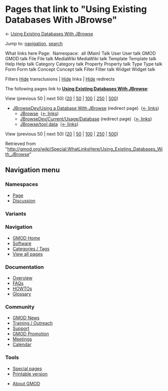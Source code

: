 <div id="mw-page-base" class="noprint">

</div>

<div id="mw-head-base" class="noprint">

</div>

<div id="content" class="mw-body" role="main">

<span id="top"></span>

<div id="mw-js-message" style="display:none;">

</div>



# <span dir="auto">Pages that link to "Using Existing Databases With JBrowse"</span>

<div id="bodyContent">

<div id="contentSub">

← <a
href="/mediawiki/index.php?title=Using_Existing_Databases_With_JBrowse&amp;redirect=no"
class="mw-redirect" title="Using Existing Databases With JBrowse">Using
Existing Databases With JBrowse</a>

</div>

<div id="jump-to-nav" class="mw-jump">

Jump to: [navigation](#mw-navigation), [search](#p-search)

</div>

<div id="mw-content-text">

What links here Page:  Namespace:  all (Main) Talk User User talk GMOD
GMOD talk File File talk MediaWiki MediaWiki talk Template Template talk
Help Help talk Category Category talk Property Property talk Type Type
talk Form Form talk Concept Concept talk Filter Filter talk Widget
Widget talk

Filters
[Hide](/mediawiki/index.php?title=Special:WhatLinksHere/Using_Existing_Databases_With_JBrowse&hidetrans=1 "Special:WhatLinksHere/Using Existing Databases With JBrowse")
transclusions \|
[Hide](/mediawiki/index.php?title=Special:WhatLinksHere/Using_Existing_Databases_With_JBrowse&hidelinks=1 "Special:WhatLinksHere/Using Existing Databases With JBrowse")
links \|
[Hide](/mediawiki/index.php?title=Special:WhatLinksHere/Using_Existing_Databases_With_JBrowse&hideredirs=1 "Special:WhatLinksHere/Using Existing Databases With JBrowse")
redirects

The following pages link to
**<a href="/wiki/Using_Existing_Databases_With_JBrowse"
class="mw-redirect" title="Using Existing Databases With JBrowse">Using
Existing Databases With JBrowse</a>**:

View (previous 50 \| next 50)
([20](/mediawiki/index.php?title=Special:WhatLinksHere/Using_Existing_Databases_With_JBrowse&limit=20 "Special:WhatLinksHere/Using Existing Databases With JBrowse")
\|
[50](/mediawiki/index.php?title=Special:WhatLinksHere/Using_Existing_Databases_With_JBrowse&limit=50 "Special:WhatLinksHere/Using Existing Databases With JBrowse")
\|
[100](/mediawiki/index.php?title=Special:WhatLinksHere/Using_Existing_Databases_With_JBrowse&limit=100 "Special:WhatLinksHere/Using Existing Databases With JBrowse")
\|
[250](/mediawiki/index.php?title=Special:WhatLinksHere/Using_Existing_Databases_With_JBrowse&limit=250 "Special:WhatLinksHere/Using Existing Databases With JBrowse")
\|
[500](/mediawiki/index.php?title=Special:WhatLinksHere/Using_Existing_Databases_With_JBrowse&limit=500 "Special:WhatLinksHere/Using Existing Databases With JBrowse"))

- [JBrowseDev/Using a Database With
  JBrowse](/mediawiki/index.php?title=JBrowseDev/Using_a_Database_With_JBrowse&redirect=no "JBrowseDev/Using a Database With JBrowse")
  (redirect page) ‎ <span class="mw-whatlinkshere-tools">([←
  links](/mediawiki/index.php?title=Special:WhatLinksHere&target=JBrowseDev%2FUsing+a+Database+With+JBrowse "Special:WhatLinksHere"))</span>
  - [JBrowse](/wiki/JBrowse "JBrowse") ‎
    <span class="mw-whatlinkshere-tools">([←
    links](/mediawiki/index.php?title=Special:WhatLinksHere&target=JBrowse "Special:WhatLinksHere"))</span>
  - [JBrowseDev/Current/Usage/Database](/mediawiki/index.php?title=JBrowseDev/Current/Usage/Database&redirect=no "JBrowseDev/Current/Usage/Database")
    (redirect page) ‎ <span class="mw-whatlinkshere-tools">([←
    links](/mediawiki/index.php?title=Special:WhatLinksHere&target=JBrowseDev%2FCurrent%2FUsage%2FDatabase "Special:WhatLinksHere"))</span>
  - [JBrowse/tool data](/wiki/JBrowse/tool_data "JBrowse/tool data") ‎
    <span class="mw-whatlinkshere-tools">([←
    links](/mediawiki/index.php?title=Special:WhatLinksHere&target=JBrowse%2Ftool+data "Special:WhatLinksHere"))</span>

View (previous 50 \| next 50)
([20](/mediawiki/index.php?title=Special:WhatLinksHere/Using_Existing_Databases_With_JBrowse&limit=20 "Special:WhatLinksHere/Using Existing Databases With JBrowse")
\|
[50](/mediawiki/index.php?title=Special:WhatLinksHere/Using_Existing_Databases_With_JBrowse&limit=50 "Special:WhatLinksHere/Using Existing Databases With JBrowse")
\|
[100](/mediawiki/index.php?title=Special:WhatLinksHere/Using_Existing_Databases_With_JBrowse&limit=100 "Special:WhatLinksHere/Using Existing Databases With JBrowse")
\|
[250](/mediawiki/index.php?title=Special:WhatLinksHere/Using_Existing_Databases_With_JBrowse&limit=250 "Special:WhatLinksHere/Using Existing Databases With JBrowse")
\|
[500](/mediawiki/index.php?title=Special:WhatLinksHere/Using_Existing_Databases_With_JBrowse&limit=500 "Special:WhatLinksHere/Using Existing Databases With JBrowse"))

</div>

<div class="printfooter">

Retrieved from
"<http://gmod.org/wiki/Special:WhatLinksHere/Using_Existing_Databases_With_JBrowse>"

</div>

<div id="catlinks" class="catlinks catlinks-allhidden">

</div>

<div class="visualClear">

</div>

</div>

</div>

<div id="mw-navigation">

## Navigation menu

<div id="mw-head">



<div id="left-navigation">

<div id="p-namespaces" class="vectorTabs" role="navigation"
aria-labelledby="p-namespaces-label">

### Namespaces

- <span id="ca-nstab-main"><a href="/wiki/Using_Existing_Databases_With_JBrowse" accesskey="c"
  title="View the content page [c]">Page</a></span>
- <span id="ca-talk"><a
  href="/mediawiki/index.php?title=Talk:Using_Existing_Databases_With_JBrowse&amp;action=edit&amp;redlink=1"
  accesskey="t"
  title="Discussion about the content page [t]">Discussion</a></span>

</div>

<div id="p-variants" class="vectorMenu emptyPortlet" role="navigation"
aria-labelledby="p-variants-label">

### 

### Variants[](#)

<div class="menu">

</div>

</div>

</div>





</div>

</div>

</div>

<div id="mw-panel">

<div id="p-logo" role="banner">

<a href="/wiki/Main_Page"
style="background-image: url(http://gmod.org/images/GMOD-cogs.png);"
title="Visit the main page"></a>

</div>

<div id="p-Navigation" class="portal" role="navigation"
aria-labelledby="p-Navigation-label">

### Navigation

<div class="body">

- <span id="n-GMOD-Home">[GMOD Home](/wiki/Main_Page)</span>
- <span id="n-Software">[Software](/wiki/GMOD_Components)</span>
- <span id="n-Categories-.2F-Tags">[Categories /
  Tags](/wiki/Categories)</span>
- <span id="n-View-all-pages">[View all
  pages](/wiki/Special:AllPages)</span>

</div>

</div>

<div id="p-Documentation" class="portal" role="navigation"
aria-labelledby="p-Documentation-label">

### Documentation

<div class="body">

- <span id="n-Overview">[Overview](/wiki/Overview)</span>
- <span id="n-FAQs">[FAQs](/wiki/Category:FAQ)</span>
- <span id="n-HOWTOs">[HOWTOs](/wiki/Category:HOWTO)</span>
- <span id="n-Glossary">[Glossary](/wiki/Glossary)</span>

</div>

</div>

<div id="p-Community" class="portal" role="navigation"
aria-labelledby="p-Community-label">

### Community

<div class="body">

- <span id="n-GMOD-News">[GMOD News](/wiki/GMOD_News)</span>
- <span id="n-Training-.2F-Outreach">[Training /
  Outreach](/wiki/Training_and_Outreach)</span>
- <span id="n-Support">[Support](/wiki/Support)</span>
- <span id="n-GMOD-Promotion">[GMOD
  Promotion](/wiki/GMOD_Promotion)</span>
- <span id="n-Meetings">[Meetings](/wiki/Meetings)</span>
- <span id="n-Calendar">[Calendar](/wiki/Calendar)</span>

</div>

</div>

<div id="p-tb" class="portal" role="navigation"
aria-labelledby="p-tb-label">

### Tools

<div class="body">

- <span id="t-specialpages"><a href="/wiki/Special:SpecialPages" accesskey="q"
  title="A list of all special pages [q]">Special pages</a></span>
- <span id="t-print"><a
  href="/mediawiki/index.php?title=Special:WhatLinksHere/Using_Existing_Databases_With_JBrowse&amp;printable=yes"
  rel="alternate" accesskey="p"
  title="Printable version of this page [p]">Printable version</a></span>

</div>

</div>

</div>

</div>

<div id="footer" role="contentinfo">

- <span id="footer-places-about">[About
  GMOD](/wiki/GMOD:About "GMOD:About")</span>

<!-- -->






</div>

